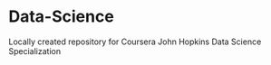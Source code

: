 Data-Science
============

Locally created repository for Coursera John Hopkins Data Science Specialization
